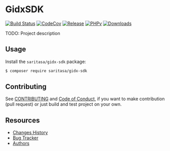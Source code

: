 # GidxSDK

[![Build Status](https://github.com/Saritasa/php-gidx-sdkworkflows/build/badge.svg)](https://github.com/Saritasa/php-gidx-sdk/actions)
[![CodeCov](https://codecov.io/gh/Saritasa/php-gidx-sdk/branch/master/graph/badge.svg)](https://codecov.io/gh/Saritasa/php-gidx-sdk)
[![Release](https://img.shields.io/github/release/Saritasa/php-gidx-sdk.svg)](https://github.com/Saritasa/php-gidx-sdk/releases)
[![PHPv](https://img.shields.io/packagist/php-v/saritasa/gidx-sdk.svg)](http://www.php.net)
[![Downloads](https://img.shields.io/packagist/dt/saritasa/gidx-sdk.svg)](https://packagist.org/packages/saritasa/gidx-sdk)

TODO: Project description

## Usage

Install the ```saritasa/gidx-sdk``` package:

```bash
$ composer require saritasa/gidx-sdk
```


## Contributing
See [CONTRIBUTING](CONTRIBUTING.md) and [Code of Conduct](CONDUCT.md),
if you want to make contribution (pull request)
or just build and test project on your own.

## Resources

* [Changes History](CHANGES.md)
* [Bug Tracker](https://github.com/Saritasa/php-gidx-sdk/issues)
* [Authors](https://github.com/Saritasa/php-gidx-sdk/contributors)
